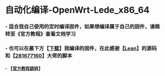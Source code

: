 # 自动化编译-OpenWrt-Lede_x86_64

### - 适合我自己使用的定时编译固件，如果想编译属于自己的固件，请跳转至《官方教程》查看文档学习

### - 也可以在最下方【[下载](https://github.com/zh15933/build-openwrt/releases)】我编译的固件，在此感谢【[Lean](https://github.com/coolsnowwolf/lede)】的源码和【[281677160](https://github.com/281677160/build-openwrt)】大佬的脚本

#### - 【[官方教程跳转](https://github.com/281677160/build-openwrt/blob/main/README.md)】

